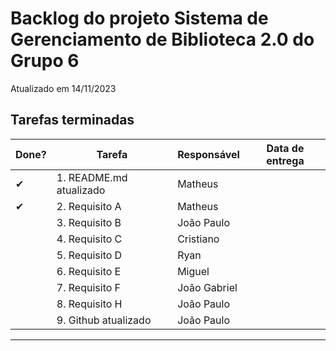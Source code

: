 # Backlog do projeto Sistema de Gerenciamento de Biblioteca 2.0 do Grupo 6
Atualizado em 14/11/2023

## Tarefas terminadas

| Done? | Tarefa                    | Responsável  | Data de entrega |
|-------|---------------------------|--------------|-----------------|
|    ✔  | 1. README.md atualizado   | Matheus      |                 |
|  ✔    | 2. Requisito A            | Matheus ️    |                 |
|       | 3. Requisito B            | João Paulo   |                 |
|       | 4. Requisito C            | Cristiano ️  |                 |
|       | 5. Requisito D            | Ryan         |                 |
|       | 6. Requisito E            | Miguel       |                 |
|       | 7. Requisito F            | João Gabriel |                 |
|       | 8. Requisito H            | João Paulo   |                 |
|       | 9. Github atualizado      | João Paulo   |                 |

----